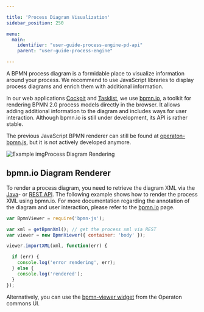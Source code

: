```yaml
---

title: 'Process Diagram Visualization'
sidebar_position: 250

menu:
  main:
    identifier: "user-guide-process-engine-pd-api"
    parent: "user-guide-process-engine"

---
```



A BPMN process diagram is a formidable place to visualize information around your process. We recommend to use JavaScript libraries to display process diagrams and enrich them with additional information.

In our web applications [Cockpit](../../webapps/cockpit/index.md) and [Tasklist](../../webapps/tasklist/index.md), we use [bpmn.io](http://bpmn.io/), a toolkit for rendering BPMN 2.0 process models directly in the browser. It allows adding additional information to the diagram and includes ways for user interaction. Although bpmn.io is still under development, its API is rather stable.

The previous JavaScript BPMN renderer can still be found at [operaton-bpmn.js](https://github.com/operaton/operaton-bpmn.js), but it is not actively developed anymore.

![Example img](./img/process-diagram-bpmn-js.png)Process Diagram Rendering


## bpmn.io Diagram Renderer

To render a process diagram, you need to retrieve the diagram XML via the <a class="javadocref" href="https://docs.operaton.org/reference/latest/javadoc/org/operaton/bpm/engine/RepositoryService.html">Java</a>- or [REST API](../getProcessDefinitionBpmn20XmlByKey#Process-Definition). The following example shows how to render the process XML using bpmn.io. For more documentation regarding the annotation of the diagram and user interaction, please refer to the [bpmn.io](https://github.com/bpmn-io/bpmn-js) page.

```javascript
var BpmnViewer = require('bpmn-js');

var xml = getBpmnXml(); // get the process xml via REST
var viewer = new BpmnViewer({ container: 'body' });

viewer.importXML(xml, function(err) {

  if (err) {
    console.log('error rendering', err);
  } else {
    console.log('rendered');
  }
});
```

Alternatively, you can use the  [bpmn-viewer widget](https://github.com/operaton/operaton/blob/master/webapps/frontend/operaton-commons-ui/lib/widgets/bpmn-viewer/cam-widget-bpmn-viewer.html) from the Operaton commons UI.

